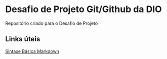 # Desafio de Projeto Git/Github da DIO
Repositório criado para o Desafio de Projeto

## Links úteis
[Sintaxe Básica Markdown](https://www.markdownguide.org/basic-syntax/)
